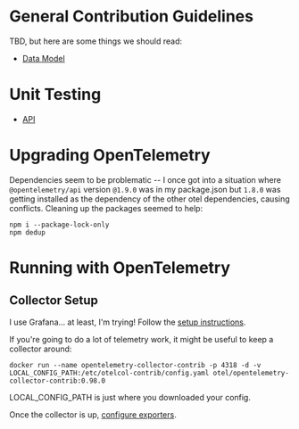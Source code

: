 # General Contribution Guidelines

TBD, but here are some things we should read:


* [Data Model](packages/api/README.md#data-model)

# Unit Testing

* [API](packages/api/README.md#testing)

# Upgrading OpenTelemetry

Dependencies seem to be problematic -- I once got into a situation where `@opentelemetry/api` version `@1.9.0` was in my package.json but `1.8.0` was getting installed as the dependency of the other otel dependencies, causing conflicts.  Cleaning up the packages seemed to help:

```
npm i --package-lock-only
npm dedup
```

# Running with OpenTelemetry

## Collector Setup

I use Grafana... at least, I'm trying! Follow the [setup instructions](https://grafana.com/docs/grafana-cloud/monitor-applications/application-observability/setup/collector/opentelemetry-collector/).

If you're going to do a lot of telemetry work, it might be useful to keep a collector around:

```
docker run --name opentelemetry-collector-contrib -p 4318 -d -v LOCAL_CONFIG_PATH:/etc/otelcol-contrib/config.yaml otel/opentelemetry-collector-contrib:0.98.0
```

LOCAL_CONFIG_PATH is just where you downloaded your config.

Once the collector is up, [configure exporters](https://opentelemetry.io/docs/languages/js/exporters/#otlp-dependencies).